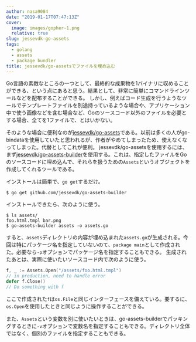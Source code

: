 ```yaml
---
author: nasa9084
date: "2019-01-17T07:47:13Z"
cover:
  image: images/gopher-1.png
  relative: true
slug: jessevdk-go-assets
tags:
  - golang
  - assets
  - package bundler
title: jessevdk/go-assetsでファイルを埋め込む
---
```



Go言語の素敵なところの一つとして、最終的な成果物を1バイナリに収めることができる、という点にあると思う。結果として、非常に簡単にコマンドラインツールなどを配布することができる。
しかし、例えばコード生成を行うようなツールでテンプレートファイルを別途持っているような場合や、アプリケーション中で使う画像などを含む場合など、Goのソースコード以外のファイルを必要とする場合、全てを1ファイルで、とはいかない。

そのような場合に便利なのが[jessevdk/go-assets](https://github.com/jessevdk/go-assets)である。以前は多くの人がgo-bindataを使用していたと思われるが、作者がやめてしまったため、使えなくなってしまった。代替としてこれが便利。
jessevdk/go-assetsを使用するには、まず[jessevdk/go-assets-builder](https://gibhut.com/jessevdk/go-assets-builder)を使用する。これは、指定したファイルをGoのソースコードに埋め込んで、それらを扱うための`Assets`というオブジェクトを作成してくれるツールである。

インストールは簡単で、`go get`するだけ。

``` shell
$ go get github.com/jessevdk/go-assets-builder
```

インストールできたら、次のように使う。

``` shell
$ ls assets/
foo.html.tmpl bar.png
$ go-assets-builder assets -o assets.go
```
すると、`assets`ディレクトリの内容が埋め込まれた`assets.go`が生成される。今回は特にパッケージ名を指定していないのて、`package main`として作成された。必要なら`-p`オプションでパッケージ名を指定することもできる。
生成されたあとは、実際に使いたいソースコード内で次のように使う。

``` go
f, _ := Assets.Open("/assets/foo.html.tmpl")
// in production, need to handle error
defer f.Close()
// Do something with f
```

ここで作成された`f`は`os.File`と同じインターフェースを備えている。要するに、`os.Open`を使用したときと同じように操作することができる。

また、`Assets`という変数を別に使いたいときは、go-assets-builderでパッキングするときに`-v`オプションで変数名を指定することもできる。ディレクトリ全体ではなく、個別のファイルを指定することもできる。







